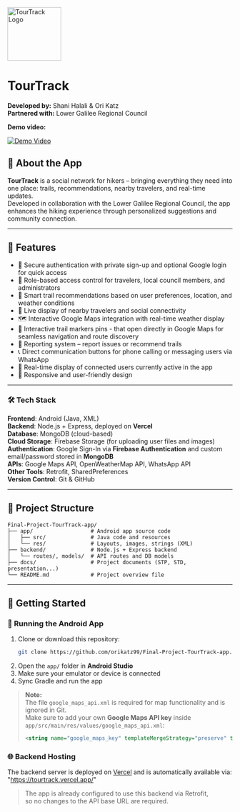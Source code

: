 <p align="left">
  <img src="docs/logo.png" alt="TourTrack Logo" width="120"/>
</p>

# TourTrack

**Developed by:** Shani Halali & Ori Katz  
**Partnered with:** Lower Galilee Regional Council  

**Demo video:**


[![Demo Video](https://img.youtube.com/vi/oH4EgSAv1es/sddefault.jpg)](https://www.youtube.com/watch?v=oH4EgSAv1es)

## 📱 About the App

**TourTrack** is a social network for hikers – bringing everything they need into one place: trails, recommendations, nearby travelers, and real-time updates.  
Developed in collaboration with the Lower Galilee Regional Council, the app enhances the hiking experience through personalized suggestions and community connection.

---

## 🚀 Features
- 🔐 Secure authentication with private sign-up and optional Google login for quick access
- 👤 Role-based access control for travelers, local council members, and administrators
- 🧭 Smart trail recommendations based on user preferences, location, and weather conditions  
- 👥 Live display of nearby travelers and social connectivity  
- 🗺️ Interactive Google Maps integration with real-time weather display  
- 📌 Interactive trail markers pins - that open directly in Google Maps for seamless navigation and route discovery
- 📩 Reporting system – report issues or recommend trails
- 📞 Direct communication buttons for phone calling or messaging users via WhatsApp
- 🔎 Real-time display of connected users currently active in the app
- 📱 Responsive and user-friendly design 

---
### 🛠️ Tech Stack

**Frontend**: Android (Java, XML)  
**Backend**: Node.js + Express, deployed on **Vercel**  
**Database**: MongoDB (cloud-based)  
**Cloud Storage**: Firebase Storage (for uploading user files and images)  
**Authentication**: Google Sign-In via **Firebase Authentication** and custom email/password stored in **MongoDB**  
**APIs**: Google Maps API, OpenWeatherMap API, WhatsApp API  
**Other Tools**: Retrofit, SharedPreferences  
**Version Control**: Git & GitHub




---

## 📁 Project Structure

```
Final-Project-TourTrack-app/
├── app/                  # Android app source code  
│   ├── src/              # Java code and resources  
│   └── res/              # Layouts, images, strings (XML)  
├── backend/              # Node.js + Express backend  
│   └── routes/, models/  # API routes and DB models  
├── docs/                 # Project documents (STP, STD, presentation...)  
└── README.md             # Project overview file
```

---

## 🚀 Getting Started

### 📱 Running the Android App

1. Clone or download this repository:
   ```bash
   git clone https://github.com/orikatz99/Final-Project-TourTrack-app.git
   ```
2. Open the `app/` folder in **Android Studio**
3. Make sure your emulator or device is connected
4. Sync Gradle and run the app

> **Note:**  
> The file `google_maps_api.xml` is required for map functionality and is ignored in Git.  
> Make sure to add your own **Google Maps API key** inside `app/src/main/res/values/google_maps_api.xml`:
> ```xml
> <string name="google_maps_key" templateMergeStrategy="preserve" translatable="false">YOUR_KEY_HERE</string>
> ```

### 🌐 Backend Hosting

The backend server is deployed on [Vercel](https://vercel.com) and is automatically available via: "https://tourtrack.vercel.app/"
>  The app is already configured to use this backend via Retrofit,  
> so no changes to the API base URL are required.

